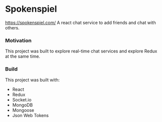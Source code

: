 # Spokenspiel
https://spokenspiel.com/
A react chat service to add friends and chat with others.

### Motivation
This project was built to explore real-time chat services and explore Redux at the same time.

### Build
This project was built with: 
- React
- Redux
- Socket.io
- MongoDB
- Mongoose
- Json Web Tokens


